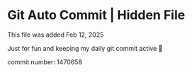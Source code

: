 # Git Auto Commit | Hidden File

This file was added Feb 12, 2025

Just for fun and keeping my daily git commit active 🤪

commit number: 1470658
